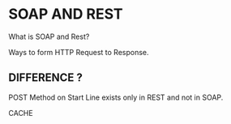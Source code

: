 # SOAP AND REST

What is SOAP and Rest? 

Ways to form HTTP Request to Response.


## DIFFERENCE ? 

POST Method on Start Line exists only in REST and not in SOAP.

CACHE